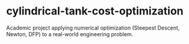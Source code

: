 # cylindrical-tank-cost-optimization
 Academic project applying numerical optimization (Steepest Descent, Newton, DFP) to a real-world engineering problem.
